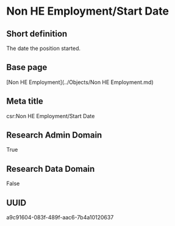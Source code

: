 # Non HE Employment/Start Date
## Short definition
The date the position started.
## Base page
[Non HE Employment](../Objects/Non HE Employment.md)
## Meta title
csr:Non HE Employment/Start Date
## Research Admin Domain
True
## Research Data Domain
False
## UUID
a9c91604-083f-489f-aac6-7b4a10120637
